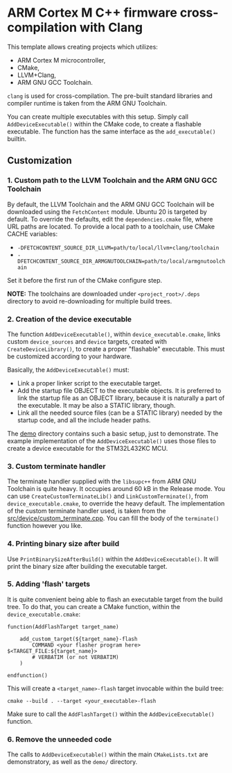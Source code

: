 # ARM Cortex M C++ firmware cross-compilation with Clang

This template allows creating projects which utilizes:

* ARM Cortex M microcontroller,
* CMake,
* LLVM+Clang,
* ARM GNU GCC Toolchain.

`clang` is used for cross-compilation. The pre-built standard libraries and compiler runtime is taken from the
ARM GNU Toolchain.

You can create multiple executables with this setup. Simply call `AddDeviceExecutable()` within the CMake code, to
create a flashable executable. The function has the same interface as the `add_executable()` builtin.

## Customization

### 1. Custom path to the LLVM Toolchain and the ARM GNU GCC Toolchain

By default, the LLVM Toolchain and the ARM GNU GCC Toolchain will be downloaded using the `FetchContent` module.
Ubuntu 20 is targeted by default. To override the defaults, edit the `dependencies.cmake` file, where URL paths are
located. To provide a local path to a toolchain, use CMake CACHE variables:

* `-DFETCHCONTENT_SOURCE_DIR_LLVM=path/to/local/llvm+clang/toolchain`
* `-DFETCHCONTENT_SOURCE_DIR_ARMGNUTOOLCHAIN=path/to/local/armgnutoolchain`

Set it before the first run of the CMake configure step.

**NOTE:** The toolchains are downloaded under `<project_root>/.deps` directory to avoid re-downloading for multiple
build trees.

### 2. Creation of the device executable

The function `AddDeviceExecutable()`, within `device_executable.cmake`, links custom `device_sources` and `device` 
targets, created with `CreateDeviceLibrary()`, to create a proper "flashable" executable. This must be customized
according to your hardware.

Basically, the `AddDeviceExecutable()` must:

* Link a proper linker script to the executable target.
* Add the startup file OBJECT to the executable objects. It is preferred to link the startup file as an OBJECT library,
because it is naturally a part of the executable. It may be also a STATIC library, though.
* Link all the needed source files (can be a STATIC library) needed by the startup code, and all the include header
paths.

The [demo](demo/) directory contains such a basic setup, just to demonstrate. The example implementation of
the `AddDeviceExecutable()` uses those files to create a device executable for the STM32L432KC MCU.

### 3. Custom terminate handler

The terminate handler supplied with the `libsupc++` from ARM GNU Toolchain is quite heavy. It occupies around
60 kB in the Release mode. You can use `CreateCustomTerminateLib()` and `LinkCustomTerminate()`, from 
`device_executable.cmake`, to override the heavy default. The implementation of the custom terminate handler
used, is taken from the [src/device/custom_terminate.cpp](src/device/custom_terminate.cpp). You can fill
the body of the `terminate()` function however you like.

### 4. Printing binary size after build

Use `PrintBinarySizeAfterBuild()` within the `AddDeviceExecutable()`. It will print the binary size after building
the executable target.

### 5. Adding 'flash' targets

It is quite convenient being able to flash an executable target from the build tree. To do that, you can create
a CMake function, within the `device_executable.cmake`:

```
function(AddFlashTarget target_name)

    add_custom_target(${target_name}-flash
        COMMAND <your flasher program here> $<TARGET_FILE:${target_name}>
        # VERBATIM (or not VERBATIM)
    )

endfunction()
```

This will create a `<target_name>-flash` target invocable within the build tree:

```
cmake --build . --target <your_executable>-flash
```

Make sure to call the `AddFlashTarget()` within the `AddDeviceExecutable()` function.

### 6. Remove the unneeded code

The calls to `AddDeviceExecutable()` within the main `CMakeLists.txt` are demonstratory, as well as the `demo/` 
directory.
